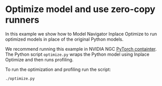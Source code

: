 <!--
Copyright (c) 2021-2023, NVIDIA CORPORATION. All rights reserved.

Licensed under the Apache License, Version 2.0 (the "License");
you may not use this file except in compliance with the License.
You may obtain a copy of the License at

    http://www.apache.org/licenses/LICENSE-2.0

Unless required by applicable law or agreed to in writing, software
distributed under the License is distributed on an "AS IS" BASIS,
WITHOUT WARRANTIES OR CONDITIONS OF ANY KIND, either express or implied.
See the License for the specific language governing permissions and
limitations under the License.
-->

# Optimize model and use zero-copy runners

In this example we show how to Model Navigator Inplace Optimize to run optimized models in place of the original Python models.

We recommend running this example in NVIDIA NGC [PyTorch containter](https://catalog.ngc.nvidia.com/orgs/nvidia/containers/pytorch).
The Python script `optimize.py` wraps the Python model using Inplace Optimize and then runs profiling.

To run the optimization and profiling run the script:

```bash
./optimize.py
```
